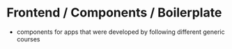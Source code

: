 # Frontend / Components / Boilerplate

-   components for apps that were developed by following different generic courses
